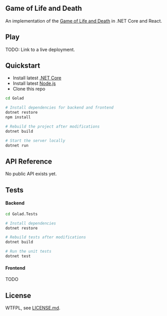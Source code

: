 ## Game of Life and Death

An implementation of the [Game of Life and Death](https://www.youtube.com/watch?v=JkGZ2Hl1l8c) in .NET Core and React.

## Play

TODO: Link to a live deployment.

## Quickstart

- Install latest [.NET Core](https://www.microsoft.com/net/core#windowscmd)
- Install latest [Node.js](https://nodejs.org/en/)
- Clone this repo

```Bash
cd Golad

# Install dependencies for backend and frontend
dotnet restore
npm install

# Rebuild the project after modifications
dotnet build

# Start the server locally
dotnet run
```

## API Reference

No public API exists yet.

## Tests

#### Backend

```Bash
cd Golad.Tests

# Install dependencies
dotnet restore

# Rebuild tests after modifications
dotnet build

# Run the unit tests
dotnet test
```

#### Frontend

TODO

## License

WTFPL, see [LICENSE.md](./LICENSE.md).
